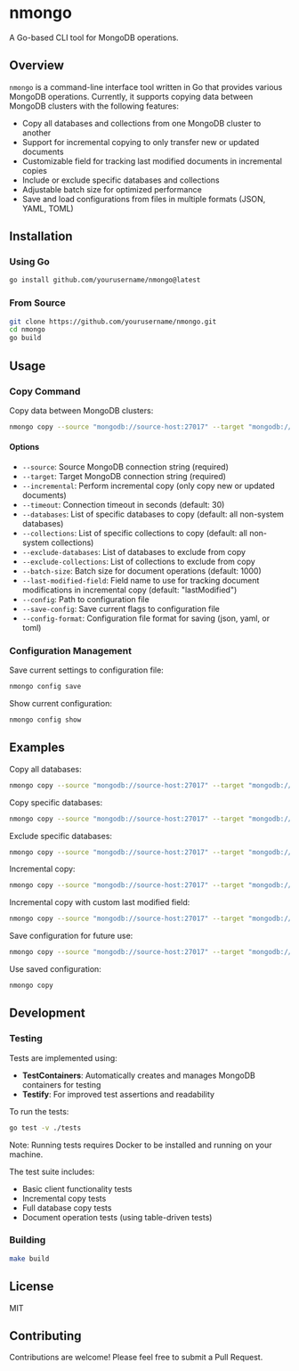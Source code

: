 # nmongo

A Go-based CLI tool for MongoDB operations.

## Overview

`nmongo` is a command-line interface tool written in Go that provides various MongoDB operations. Currently, it supports copying data between MongoDB clusters with the following features:

- Copy all databases and collections from one MongoDB cluster to another
- Support for incremental copying to only transfer new or updated documents
- Customizable field for tracking last modified documents in incremental copies
- Include or exclude specific databases and collections
- Adjustable batch size for optimized performance
- Save and load configurations from files in multiple formats (JSON, YAML, TOML)

## Installation

### Using Go

```bash
go install github.com/yourusername/nmongo@latest
```

### From Source

```bash
git clone https://github.com/yourusername/nmongo.git
cd nmongo
go build
```

## Usage

### Copy Command

Copy data between MongoDB clusters:

```bash
nmongo copy --source "mongodb://source-host:27017" --target "mongodb://dest-host:27017"
```

#### Options

- `--source`: Source MongoDB connection string (required)
- `--target`: Target MongoDB connection string (required)
- `--incremental`: Perform incremental copy (only copy new or updated documents)
- `--timeout`: Connection timeout in seconds (default: 30)
- `--databases`: List of specific databases to copy (default: all non-system databases)
- `--collections`: List of specific collections to copy (default: all non-system collections)
- `--exclude-databases`: List of databases to exclude from copy
- `--exclude-collections`: List of collections to exclude from copy
- `--batch-size`: Batch size for document operations (default: 1000)
- `--last-modified-field`: Field name to use for tracking document modifications in incremental copy (default: "lastModified")
- `--config`: Path to configuration file
- `--save-config`: Save current flags to configuration file
- `--config-format`: Configuration file format for saving (json, yaml, or toml)

### Configuration Management

Save current settings to configuration file:

```bash
nmongo config save
```

Show current configuration:

```bash
nmongo config show
```

## Examples

Copy all databases:
```bash
nmongo copy --source "mongodb://source-host:27017" --target "mongodb://dest-host:27017"
```

Copy specific databases:
```bash
nmongo copy --source "mongodb://source-host:27017" --target "mongodb://dest-host:27017" --databases="db1,db2"
```

Exclude specific databases:
```bash
nmongo copy --source "mongodb://source-host:27017" --target "mongodb://dest-host:27017" --exclude-databases="admin,local,config"
```

Incremental copy:
```bash
nmongo copy --source "mongodb://source-host:27017" --target "mongodb://dest-host:27017" --incremental
```

Incremental copy with custom last modified field:
```bash
nmongo copy --source "mongodb://source-host:27017" --target "mongodb://dest-host:27017" --incremental --last-modified-field="updatedAt"
```

Save configuration for future use:
```bash
nmongo copy --source "mongodb://source-host:27017" --target "mongodb://dest-host:27017" --save-config
```

Use saved configuration:
```bash
nmongo copy
```

## Development

### Testing

Tests are implemented using:
- **TestContainers**: Automatically creates and manages MongoDB containers for testing
- **Testify**: For improved test assertions and readability

To run the tests:

```bash
go test -v ./tests
```

Note: Running tests requires Docker to be installed and running on your machine.

The test suite includes:
- Basic client functionality tests
- Incremental copy tests
- Full database copy tests
- Document operation tests (using table-driven tests)

### Building

```bash
make build
```

## License

MIT

## Contributing

Contributions are welcome! Please feel free to submit a Pull Request.
